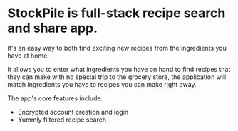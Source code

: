# StockPile is full-stack recipe search and share app. 
It's an easy way to both find exciting new recipes from the ingredients you have at home.

It allows you to enter what ingredients you have on hand to find recipes that they can make with no special trip to the grocery store, 
the application will match ingredients you have to recipes you can make right away. 




The app's core features include:
* Encrypted account creation and login
* Yummly filtered recipe search

